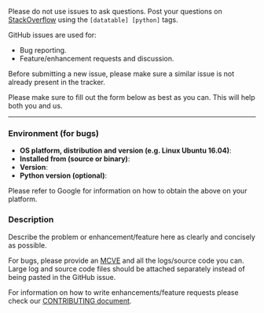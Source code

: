 Please do not use issues to ask questions. Post your questions on [StackOverflow](http://stackoverflow.com/questions/tagged/datatable+python) using the ``[datatable] [python]`` tags.

GitHub issues are used for:

  * Bug reporting.
  * Feature/enhancement requests and discussion.

Before submitting a new issue, please make sure a similar issue is not already present in the tracker.

Please make sure to fill out the form below as best as you can. This will help both you and us.

------------------------

### Environment (for bugs)

  * **OS platform, distribution and version (e.g. Linux Ubuntu 16.04)**:
  * **Installed from (source or binary)**:
  * **Version**:
  * **Python version (optional)**:

Please refer to Google for information on how to obtain the above on your platform.

### Description

Describe the problem or enhancement/feature here as clearly and concisely as possible.

For bugs, please provide an [MCVE](https://stackoverflow.com/help/mcve) and all the logs/source code you can. Large log and source code files should be attached separately instead of being pasted in the GitHub issue.

For information on how to write enhancements/feature requests please check our [CONTRIBUTING document](CONTRIBUTING.md#enhancements-and-feature-requests).